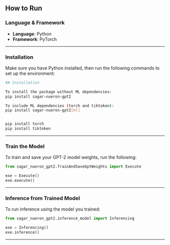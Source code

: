
##  How to Run

###  Language & Framework

* **Language**: Python
* **Framework**: PyTorch

---

###  Installation

Make sure you have Python installed, then run the following commands to set up the environment:

```bash
## Installation

To install the package without ML dependencies:
pip install sagar-nueron-gpt2

To include ML dependencies (torch and tiktoken):
pip install sagar-nueron-gpt2[ml]


pip install torch
pip install tiktoken
```

---

###  Train the Model

To train and save your GPT-2 model weights, run the following:

```python
from sagar_nueron_gpt2.TrainAndSaveGptWeights import Execute

exe = Execute()
exe.execute()
```

---

###  Inference from Trained Model

To run inference using the model you trained:

```python
from sagar_nueron_gpt2.inference_model import Inferencing

exe = Inferencing()
exe.inference()
```

---


